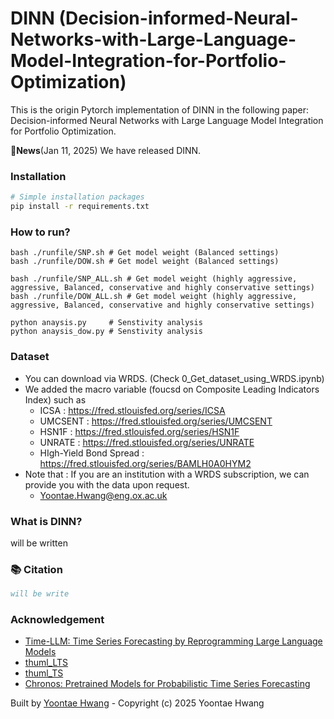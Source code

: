 # DINN (Decision-informed-Neural-Networks-with-Large-Language-Model-Integration-for-Portfolio-Optimization)

This is the origin Pytorch implementation of DINN in the following paper: Decision-informed Neural Networks with Large Language Model Integration for Portfolio Optimization.
 
🚩**News**(Jan 11, 2025)  We have released DINN.

### Installation

```bash
# Simple installation packages
pip install -r requirements.txt
```

### How to run?
```git clone https://github.com/Yoontae6719/Decision-informed-Neural-Networks-with-Large-Language-Model-Integration-for-Portfolio-Optimization.git
bash ./runfile/SNP.sh # Get model weight (Balanced settings)
bash ./runfile/DOW.sh # Get model weight (Balanced settings)

bash ./runfile/SNP_ALL.sh # Get model weight (highly aggressive, aggressive, Balanced, conservative and highly conservative settings)
bash ./runfile/DOW_ALL.sh # Get model weight (highly aggressive, aggressive, Balanced, conservative and highly conservative settings)

python anaysis.py     # Senstivity analysis 
python anaysis_dow.py # Senstivity analysis
```

### Dataset
- You can download via WRDS. (Check 0_Get_dataset_using_WRDS.ipynb)
- We added the macro variable (foucsd on Composite Leading Indicators Index) such as 
    - ICSA : https://fred.stlouisfed.org/series/ICSA
    - UMCSENT : https://fred.stlouisfed.org/series/UMCSENT
    - HSN1F : https://fred.stlouisfed.org/series/HSN1F
    - UNRATE : https://fred.stlouisfed.org/series/UNRATE
    - HIgh-Yield Bond Spread : https://fred.stlouisfed.org/series/BAMLH0A0HYM2
 - Note that : If you are an institution with a WRDS subscription, we can provide you with the data upon request.
    - Yoontae.Hwang@eng.ox.ac.uk
   
### What is DINN?
will be written


### 📚 Citation

```bibtex
will be write
```
### Acknowledgement
- [Time-LLM: Time Series Forecasting by Reprogramming Large Language Models](https://github.com/KimMeen/Time-LLM/tree/main)
- [thuml_LTS](https://github.com/thuml/Large-Time-Series-Model)
- [thuml_TS](https://github.com/thuml/Time-Series-Library)
- [Chronos: Pretrained Models for Probabilistic Time Series Forecasting](https://github.com/amazon-science/chronos-forecasting)

Built by [Yoontae Hwang](https://yoontae6719.github.io/) - Copyright (c) 2025 Yoontae Hwang
